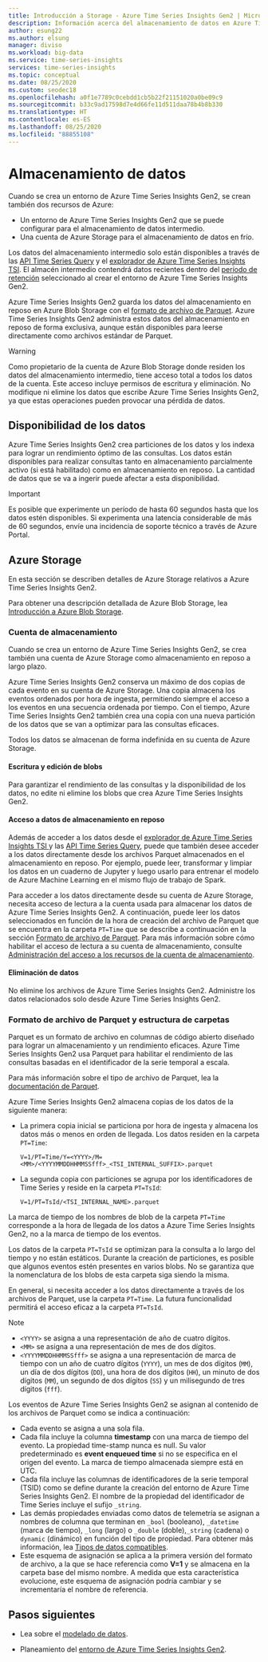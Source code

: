 ```yaml
---
title: Introducción a Storage - Azure Time Series Insights Gen2 | Microsoft Docs
description: Información acerca del almacenamiento de datos en Azure Time Series Insights Gen2.
author: esung22
ms.author: elsung
manager: diviso
ms.workload: big-data
ms.service: time-series-insights
services: time-series-insights
ms.topic: conceptual
ms.date: 08/25/2020
ms.custom: seodec18
ms.openlocfilehash: a0f1e7789c0cebdd1cb5b22f21151020a0be09c9
ms.sourcegitcommit: b33c9ad17598d7e4d66fe11d511daa78b4b8b330
ms.translationtype: HT
ms.contentlocale: es-ES
ms.lasthandoff: 08/25/2020
ms.locfileid: "88855108"
---
```

# <a name="data-storage"></a>Almacenamiento de datos

Cuando se crea un entorno de Azure Time Series Insights Gen2, se crean también dos recursos de Azure:

* Un entorno de Azure Time Series Insights Gen2 que se puede configurar para el almacenamiento de datos intermedio.
* Una cuenta de Azure Storage para el almacenamiento de datos en frío.

Los datos del almacenamiento intermedio solo están disponibles a través de las [API Time Series Query](./time-series-insights-update-tsq.md) y el [explorador de Azure Time Series Insights TSI](./time-series-insights-update-explorer.md). El almacén intermedio contendrá datos recientes dentro del [período de retención](./time-series-insights-update-plan.md#the-preview-environment) seleccionado al crear el entorno de Azure Time Series Insights Gen2.

Azure Time Series Insights Gen2 guarda los datos del almacenamiento en reposo en Azure Blob Storage con el [formato de archivo de Parquet](#parquet-file-format-and-folder-structure). Azure Time Series Insights Gen2 administra estos datos del almacenamiento en reposo de forma exclusiva, aunque están disponibles para leerse directamente como archivos estándar de Parquet.

> [!WARNING]
> Como propietario de la cuenta de Azure Blob Storage donde residen los datos del almacenamiento intermedio, tiene acceso total a todos los datos de la cuenta. Este acceso incluye permisos de escritura y eliminación. No modifique ni elimine los datos que escribe Azure Time Series Insights Gen2, ya que estas operaciones pueden provocar una pérdida de datos.

## <a name="data-availability"></a>Disponibilidad de los datos

Azure Time Series Insights Gen2 crea particiones de los datos y los indexa para lograr un rendimiento óptimo de las consultas. Los datos están disponibles para realizar consultas tanto en almacenamiento parcialmente activo (si está habilitado) como en almacenamiento en reposo. La cantidad de datos que se va a ingerir puede afectar a esta disponibilidad.

> [!IMPORTANT]
> Es posible que experimente un período de hasta 60 segundos hasta que los datos estén disponibles. Si experimenta una latencia considerable de más de 60 segundos, envíe una incidencia de soporte técnico a través de Azure Portal.

## <a name="azure-storage"></a>Azure Storage

En esta sección se describen detalles de Azure Storage relativos a Azure Time Series Insights Gen2.

Para obtener una descripción detallada de Azure Blob Storage, lea [Introducción a Azure Blob Storage](../storage/blobs/storage-blobs-introduction.md).

### <a name="your-storage-account"></a>Cuenta de almacenamiento

Cuando se crea un entorno de Azure Time Series Insights Gen2, se crea también una cuenta de Azure Storage como almacenamiento en reposo a largo plazo.  

Azure Time Series Insights Gen2 conserva un máximo de dos copias de cada evento en su cuenta de Azure Storage. Una copia almacena los eventos ordenados por hora de ingesta, permitiendo siempre el acceso a los eventos en una secuencia ordenada por tiempo. Con el tiempo, Azure Time Series Insights Gen2 también crea una copia con una nueva partición de los datos que se van a optimizar para las consultas eficaces.

Todos los datos se almacenan de forma indefinida en su cuenta de Azure Storage.

#### <a name="writing-and-editing-blobs"></a>Escritura y edición de blobs

Para garantizar el rendimiento de las consultas y la disponibilidad de los datos, no edite ni elimine los blobs que crea Azure Time Series Insights Gen2.

#### <a name="accessing-cold-store-data"></a>Acceso a datos de almacenamiento en reposo

Además de acceder a los datos desde el [explorador de Azure Time Series Insights TSI ](./time-series-insights-update-explorer.md) y las [API Time Series Query](./time-series-insights-update-tsq.md), puede que también desee acceder a los datos directamente desde los archivos Parquet almacenados en el almacenamiento en reposo. Por ejemplo, puede leer, transformar y limpiar los datos en un cuaderno de Jupyter y luego usarlo para entrenar el modelo de Azure Machine Learning en el mismo flujo de trabajo de Spark.

Para acceder a los datos directamente desde su cuenta de Azure Storage, necesita acceso de lectura a la cuenta usada para almacenar los datos de Azure Time Series Insights Gen2. A continuación, puede leer los datos seleccionados en función de la hora de creación del archivo de Parquet que se encuentra en la carpeta `PT=Time` que se describe a continuación en la sección [Formato de archivo de Parquet](#parquet-file-format-and-folder-structure).  Para más información sobre cómo habilitar el acceso de lectura a su cuenta de almacenamiento, consulte [Administración del acceso a los recursos de la cuenta de almacenamiento](../storage/blobs/storage-manage-access-to-resources.md).

#### <a name="data-deletion"></a>Eliminación de datos

No elimine los archivos de Azure Time Series Insights Gen2. Administre los datos relacionados solo desde Azure Time Series Insights Gen2.

### <a name="parquet-file-format-and-folder-structure"></a>Formato de archivo de Parquet y estructura de carpetas

Parquet es un formato de archivo en columnas de código abierto diseñado para lograr un almacenamiento y un rendimiento eficaces. Azure Time Series Insights Gen2 usa Parquet para habilitar el rendimiento de las consultas basadas en el identificador de la serie temporal a escala.  

Para más información sobre el tipo de archivo de Parquet, lea la [documentación de Parquet](https://parquet.apache.org/documentation/latest/).

Azure Time Series Insights Gen2 almacena copias de los datos de la siguiente manera:

* La primera copia inicial se particiona por hora de ingesta y almacena los datos más o menos en orden de llegada. Los datos residen en la carpeta `PT=Time`:

  `V=1/PT=Time/Y=<YYYY>/M=<MM>/<YYYYMMDDHHMMSSfff>_<TSI_INTERNAL_SUFFIX>.parquet`

* La segunda copia con particiones se agrupa por los identificadores de Time Series y reside en la carpeta `PT=TsId`:

  `V=1/PT=TsId/<TSI_INTERNAL_NAME>.parquet`

La marca de tiempo de los nombres de blob de la carpeta `PT=Time` corresponde a la hora de llegada de los datos a Azure Time Series Insights Gen2, no a la marca de tiempo de los eventos.

Los datos de la carpeta `PT=TsId` se optimizan para la consulta a lo largo del tiempo y no están estáticos. Durante la creación de particiones, es posible que algunos eventos estén presentes en varios blobs. No se garantiza que la nomenclatura de los blobs de esta carpeta siga siendo la misma.

En general, si necesita acceder a los datos directamente a través de los archivos de Parquet, use la carpeta `PT=Time`.  La futura funcionalidad permitirá el acceso eficaz a la carpeta `PT=TsId`.

> [!NOTE]
>
> * `<YYYY>` se asigna a una representación de año de cuatro dígitos.
> * `<MM>` se asigna a una representación de mes de dos dígitos.
> * `<YYYYMMDDHHMMSSfff>` se asigna a una representación de marca de tiempo con un año de cuatro dígitos (`YYYY`), un mes de dos dígitos (`MM`), un día de dos dígitos (`DD`), una hora de dos dígitos (`HH`), un minuto de dos dígitos (`MM`), un segundo de dos dígitos (`SS`) y un milisegundo de tres dígitos (`fff`).

Los eventos de Azure Time Series Insights Gen2 se asignan al contenido de los archivos de Parquet como se indica a continuación:

* Cada evento se asigna a una sola fila.
* Cada fila incluye la columna **timestamp** con una marca de tiempo del evento. La propiedad time-stamp nunca es null. Su valor predeterminado es **event enqueued time** si no se especifica en el origen del evento. La marca de tiempo almacenada siempre está en UTC.
* Cada fila incluye las columnas de identificadores de la serie temporal (TSID) como se define durante la creación del entorno de Azure Time Series Insights Gen2. El nombre de la propiedad del identificador de Time Series incluye el sufijo `_string`.
* Las demás propiedades enviadas como datos de telemetría se asignan a nombres de columna que terminan en `_bool` (booleano), `_datetime` (marca de tiempo), `_long` (largo) o `_double` (doble),`_string` (cadena) o `dynamic` (dinámico) en función del tipo de propiedad.  Para obtener más información, lea [Tipos de datos compatibles](./concepts-supported-data-types.md).
* Este esquema de asignación se aplica a la primera versión del formato de archivo, a la que se hace referencia como **V=1** y se almacena en la carpeta base del mismo nombre. A medida que esta característica evolucione, este esquema de asignación podría cambiar y se incrementaría el nombre de referencia.

## <a name="next-steps"></a>Pasos siguientes

* Lea sobre el [modelado de datos](./time-series-insights-update-tsm.md).

* Planeamiento del [entorno de Azure Time Series Insights Gen2](./time-series-insights-update-plan.md).
